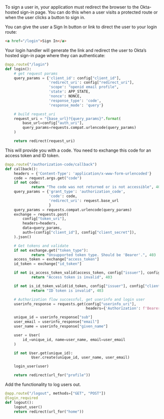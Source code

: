To sign a user in, your application must redirect the browser to the Okta-hosted sign-in page. You can do this when a user visits a protected route or when the user clicks a button to sign in.

You can give the user a Sign In button or link to direct the user to your login route:

```html
<a href="/login">Sign In</a>
```

Your login handler will generate the link and redirect the user to Okta’s hosted sign-in page where they can authenticate:

```py
@app.route("/login")
def login():
    # get request params
    query_params = {'client_id': config["client_id"],
                    'redirect_uri': config["redirect_uri"],
                    'scope': "openid email profile",
                    'state': APP_STATE,
                    'nonce': NONCE,
                    'response_type': 'code',
                    'response_mode': 'query'}

    # build request_uri
    request_uri = "{base_url}?{query_params}".format(
        base_url=config["auth_uri"],
        query_params=requests.compat.urlencode(query_params)
    )

    return redirect(request_uri)
```

This will provide you with a code. You need to exchange this code for an access token and ID token.

```py
@app.route("/authorization-code/callback")
def callback():
    headers = {'Content-Type': 'application/x-www-form-urlencoded'}
    code = request.args.get("code")
    if not code:
            return "The code was not returned or is not accessible", 403
    query_params = {'grant_type': 'authorization_code',
                    'code': code,
                    'redirect_uri': request.base_url
                    }
    query_params = requests.compat.urlencode(query_params)
    exchange = requests.post(
        config["token_uri"],
        headers=headers,
        data=query_params,
        auth=(config["client_id"], config["client_secret"]),
    ).json()

    # Get tokens and validate
    if not exchange.get("token_type"):
            return "Unsupported token type. Should be 'Bearer'.", 403
    access_token = exchange["access_token"]
    id_token = exchange["id_token"]

    if not is_access_token_valid(access_token, config["issuer"], config["client_id"]):
            return "Access token is invalid", 403

    if not is_id_token_valid(id_token, config["issuer"], config["client_id"], NONCE):
            return "ID token is invalid", 403

    # Authorization flow successful, get userinfo and login user
    userinfo_response = requests.get(config["userinfo_uri"],
                                     headers={'Authorization': f'Bearer {access_token}'}).json()

    unique_id = userinfo_response["sub"]
    user_email = userinfo_response["email"]
    user_name = userinfo_response["given_name"]

    user = User(
        id_=unique_id, name=user_name, email=user_email
    )

    if not User.get(unique_id):
            User.create(unique_id, user_name, user_email)

    login_user(user)

    return redirect(url_for("profile"))
```

Add the functionality to log users out.

```py
@app.route("/logout", methods=["GET", "POST"])
@login_required
def logout():
    logout_user()
    return redirect(url_for("home"))
```

